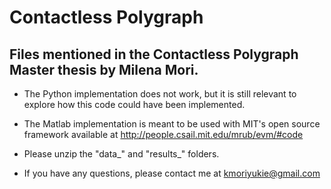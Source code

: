 # Contactless Polygraph

## Files mentioned in the Contactless Polygraph Master thesis by Milena Mori.
- The Python implementation does not work, but it is still relevant to explore how this code could have been implemented.

- The Matlab implementation is meant to be used with MIT's open source framework available at http://people.csail.mit.edu/mrub/evm/#code

- Please unzip the "data_" and "results_" folders.

- If you have any questions, please contact me at kmoriyukie@gmail.com